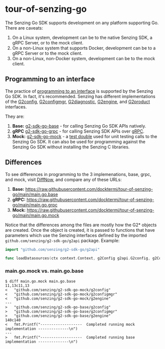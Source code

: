 # tour-of-senzing-go

The Senzing Go SDK supports development on any platform supporting Go.
There are caveats:

1. On a Linux system, development can be to the native Senzing SDK, a gRPC Server, or to the mock client.
1. On a non-Linux system that supports Docker, development can be to a gRPC Server or to the mock client.
1. On a non-Linux, non-Docker system, development can be to the mock client.

## Programming to an interface

The practice of
[programming to an interface](https://www.google.com/search?channel=fs&client=ubuntu&q=program+to+interfaces)
is supported by the Senzing Go SDK.
In fact, it's recommended.
Senzing has different implementations of the
[G2config](https://pkg.go.dev/github.com/senzing/g2-sdk-go/g2api#G2config),
[G2configmgr](https://pkg.go.dev/github.com/senzing/g2-sdk-go/g2api#G2configmgr),
[G2diagnostic](https://pkg.go.dev/github.com/senzing/g2-sdk-go/g2api#G2diagnostic),
[G2engine](https://pkg.go.dev/github.com/senzing/g2-sdk-go/g2api#G2engine), and
[G2product](https://pkg.go.dev/github.com/senzing/g2-sdk-go/g2api#G2product)
interfaces.

They are:

1. **Base:** [g2-sdk-go-base](https://pkg.go.dev/github.com/senzing/g2-sdk-go-base) - for
   calling Senzing Go SDK APIs natively.
1. **gRPC** [g2-sdk-go-grpc](https://pkg.go.dev/github.com/senzing/g2-sdk-go-grpc) - for
   calling Senzing SDK APIs over [gRPC](https://grpc.io/).
1. **Mock:** [g2-sdk-go-mock](https://pkg.go.dev/github.com/senzing/g2-sdk-go-mock) - a
   [test double](https://en.wikipedia.org/wiki/Test_double)
   used for unit testing calls to the Senzing Go SDK.
   It can also be used for programming against the Senzing Go SDK without
   installing the Senzing C libraries.

## Differences

To see differences in programming to the 3 implemenations, base, grpc, and mock, visit
[DiffNow](https://www.diffnow.com/compare-urls),
and compare any of these URLs:

1. **Base:** <https://raw.githubusercontent.com/docktermj/tour-of-senzing-go/main/main.go.base>
1. **gRPC:** <https://raw.githubusercontent.com/docktermj/tour-of-senzing-go/main/main.go.grpc>
1. **Mock:** <https://raw.githubusercontent.com/docktermj/tour-of-senzing-go/main/main.go.mock>

Notice that the differences among the files are mostly how the G2* objects are created.
Once the object is created, it is passed to functions that have
parameters which use the Senzing interfaces defined by the imported
`github.com/senzing/g2-sdk-go/g2api` package.
Example:

```go
import "github.com/senzing/g2-sdk-go/g2api"

func loadDatasources(ctx context.Context, g2Config g2api.G2config, g2Configmgr g2api.G2configmgr, g2Engine g2api.G2engine) {
```

### main.go.mock vs. main.go.base

```console
$ diff main.go.mock main.go.base
11,13c11,13
<   "github.com/senzing/g2-sdk-go-mock/g2config"
<   "github.com/senzing/g2-sdk-go-mock/g2configmgr"
<   "github.com/senzing/g2-sdk-go-mock/g2engine"
---
>   "github.com/senzing/g2-sdk-go-base/g2config"
>   "github.com/senzing/g2-sdk-go-base/g2configmgr"
>   "github.com/senzing/g2-sdk-go-base/g2engine"
140c140
<   fmt.Printf("-------------------  Completed running mock implementation --------------\n")
---
>   fmt.Printf("-------------------  Completed running base implementation --------------\n")
```
